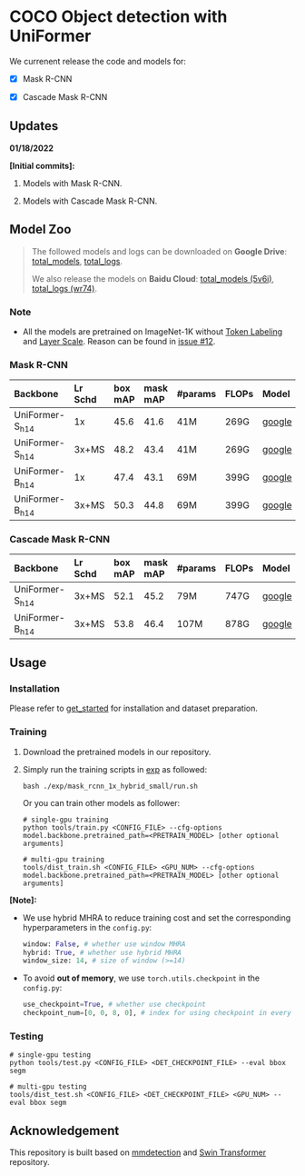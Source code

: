 # COCO Object detection with UniFormer

We currenent release the code and models for:

- [x] Mask R-CNN

- [x] Cascade Mask R-CNN

  

## Updates

**01/18/2022**

**\[Initial commits\]:** 

1. Models with Mask R-CNN.

2. Models with Cascade Mask R-CNN.

   

## Model Zoo

>  The followed models and logs can be downloaded on **Google Drive**: [total_models](https://drive.google.com/drive/folders/12tOzgxF0e4fdqOHGOQFlM5eakrlKx3Ml?usp=sharing), [total_logs](https://drive.google.com/drive/folders/12wFRaILxeITdCNYZj1S38n4iaNn9trt8?usp=sharing). 
>
> We also release the models on **Baidu Cloud**: [total_models (5v6i)](https://pan.baidu.com/s/16hSrbdPxodHvcx6GcSKGsw), [total_logs (wr74)](https://pan.baidu.com/s/1RFM4X7NgjtCM-1OlWiGdyA).

### Note

- All the models are pretrained on ImageNet-1K without [Token Labeling](https://arxiv.org/abs/2104.10858) and [Layer Scale](https://arxiv.org/abs/2103.17239). Reason can be found in [issue \#12](https://github.com/Sense-X/UniFormer/issues/12#issuecomment-1044001497).

### Mask R-CNN

| Backbone | Lr Schd | box mAP | mask mAP | #params | FLOPs | Model | Log | Shell |
| :--- | :--- | :--- | :--- | :--- | :--- | :--- | :--- |:--- |
| UniFormer-S<sub>h14</sub> | 1x | 45.6 | 41.6 | 41M | 269G | [google](https://drive.google.com/file/d/13KhBYkHKQg-CyhAgn1LQM1K0R4bwSpWT/view?usp=sharing) | [google](https://drive.google.com/file/d/130ys7x9VJ_F0qwBMZSdjIXpN_nY2V3yT/view?usp=sharing) | [run.sh](exp/mask_rcnn_1x_hybrid_small/run.sh)/[config](exp/mask_rcnn_1x_hybrid_small/config.py) |
| UniFormer-S<sub>h14</sub> | 3x+MS | 48.2 | 43.4 | 41M | 269G | [google](https://drive.google.com/file/d/13O6P-spXbWuXgUjLw8AyRITYTwhdOwuD/view?usp=sharing) | [google](https://drive.google.com/file/d/1337Ee1HWpUl6L9NupO2XjUfkcUrfD2-P/view?usp=sharing) | [run.sh](exp/mask_rcnn_3x_ms_hybrid_small/run.sh)/[config](exp/mask_rcnn_3x_ms_hybrid_small/config.py) |
| UniFormer-B<sub>h14</sub> | 1x | 47.4 | 43.1 | 69M | 399G | [google](https://drive.google.com/file/d/13YrVEiqFraSuX1NzdhPnhw7bFXTvEii1/view?usp=sharing) | [google](https://drive.google.com/file/d/12yIcaEs9sHoDNwrKOvWTCV2oP0JO31-I/view?usp=sharing) | [run.sh](exp/mask_rcnn_1x_hybrid_base/run.sh)/[config](exp/mask_rcnn_1x_hybrid_base/config.py) |
| UniFormer-B<sub>h14</sub> | 3x+MS | 50.3 | 44.8 | 69M | 399G | [google](https://drive.google.com/file/d/12xyS2xqFSYMkHUiVYVGVW7gaLIxuK2q6/view?usp=sharing) | [google](https://drive.google.com/file/d/13-HUaDv3EmfHqTuatMaoDkay0myO5xPY/view?usp=sharing) | [run.sh](exp/mask_rcnn_3x_ms_hybrid_base/run.sh)/[config](exp/mask_rcnn_3x_ms_hybrid_base/config.py) |

### Cascade Mask R-CNN

| Backbone | Lr Schd | box mAP | mask mAP | #params | FLOPs | Model | Log | Shell |
| :--- | :--- | :--- | :--- | :--- | :--- | :--- | :--- |:--- |
| UniFormer-S<sub>h14</sub> | 3x+MS | 52.1 | 45.2 | 79M | 747G | [google](https://drive.google.com/file/d/13IhpRkh2hE8WfDyw-5-NXSUVZjn9DX20/view?usp=sharing) | [google](https://drive.google.com/file/d/1360aWgKvE29rmcTi__cqAtPtPL19QZUu/view?usp=sharing) | [run.sh](exp/cascade_mask_rcnn_3x_ms_hybrid_small/run.sh)/[config](exp/cascade_mask_rcnn_3x_ms_hybrid_small/config.py) |
| UniFormer-B<sub>h14</sub> | 3x+MS | 53.8 | 46.4 | 107M | 878G | [google](https://drive.google.com/file/d/13G9wc73CmS1Kb-kVelFSDlK-ezUBadzQ/view?usp=sharing) | [google](https://drive.google.com/file/d/1360aWgKvE29rmcTi__cqAtPtPL19QZUu/view?usp=sharing) | [run.sh](exp/cascade_mask_rcnn_3x_ms_hybrid_base/run.sh)/[config](exp/cascade_mask_rcnn_3x_ms_hybrid_base/config.py) |

## Usage

### Installation

Please refer to [get_started](https://github.com/open-mmlab/mmdetection/blob/master/docs/en/get_started.md) for installation and dataset preparation.

### Training

1. Download the pretrained models in our repository.

2. Simply run the training scripts in [exp](exp) as followed:

   ```shell
   bash ./exp/mask_rcnn_1x_hybrid_small/run.sh
   ```

   Or you can train other models as follower:

   ```shell
   # single-gpu training
   python tools/train.py <CONFIG_FILE> --cfg-options model.backbone.pretrained_path=<PRETRAIN_MODEL> [other optional arguments]
   
   # multi-gpu training
   tools/dist_train.sh <CONFIG_FILE> <GPU_NUM> --cfg-options model.backbone.pretrained_path=<PRETRAIN_MODEL> [other optional arguments] 
   ```

**[Note]:**

- We use hybrid MHRA to reduce training cost and set the corresponding hyperparameters in the `config.py`:

  ```python
  window: False, # whether use window MHRA
  hybrid: True, # whether use hybrid MHRA
  window_size: 14, # size of window (>=14)
  ```

- To avoid **out of memory**, we use `torch.utils.checkpoint`  in the `config.py`:

  ```python
  use_checkpoint=True, # whether use checkpoint
  checkpoint_num=[0, 0, 8, 0], # index for using checkpoint in every stage
  ```

### Testing

```shell
# single-gpu testing
python tools/test.py <CONFIG_FILE> <DET_CHECKPOINT_FILE> --eval bbox segm

# multi-gpu testing
tools/dist_test.sh <CONFIG_FILE> <DET_CHECKPOINT_FILE> <GPU_NUM> --eval bbox segm
```

## Acknowledgement

This repository is built based on [mmdetection](https://github.com/open-mmlab/mmdetection) and [Swin Transformer](https://github.com/SwinTransformer/Swin-Transformer-Object-Detection) repository.

